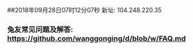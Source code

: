 ##2018年09月28日07时12分07秒 新址: 104.248.220.35
### 兔友常见问题及解答: https://github.com/wanggonging/d/blob/w/FAQ.md
